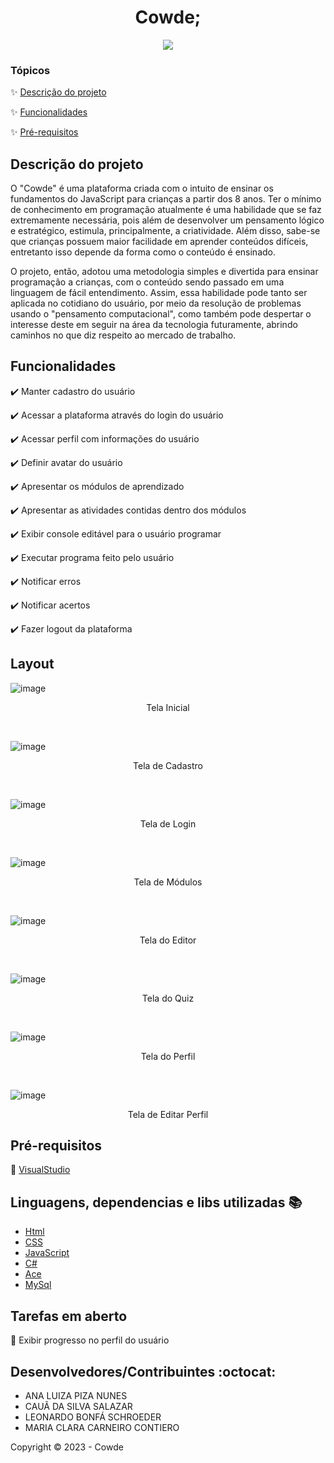 <h1 align="center"> 
    Cowde;
</h1>
<p align="center">
   <img src="http://img.shields.io/static/v1?label=STATUS&message=CONCLUIDO&color=GREEN&style=for-the-badge"/>
</p>

### Tópicos 

✨ [Descrição do projeto](#descrição-do-projeto)

✨ [Funcionalidades](#funcionalidades)

✨ [Pré-requisitos](#pré-requisitos)

## Descrição do projeto 

<p>
  O "Cowde" é uma plataforma criada com o intuito de ensinar os fundamentos do JavaScript para crianças a partir dos 8 anos.  
   Ter o mínimo de conhecimento em programação atualmente é uma habilidade
que se faz extremamente necessária, pois além de desenvolver um pensamento
lógico e estratégico, estimula, principalmente, a criatividade. Além disso, sabe-se
que crianças possuem maior facilidade em aprender conteúdos difíceis, entretanto
    isso depende da forma como o conteúdo é ensinado.
</p>
<p>
  O projeto, então, adotou uma metodologia simples e divertida para ensinar
programação a crianças, com o conteúdo sendo passado em uma linguagem de
fácil entendimento. Assim, essa habilidade pode tanto ser aplicada no cotidiano
do usuário, por meio da resolução de problemas usando o "pensamento
computacional", como também pode despertar o interesse deste em seguir na
área da tecnologia futuramente, abrindo caminhos no que diz respeito ao mercado
de trabalho.
</p>

## Funcionalidades

:heavy_check_mark:  Manter cadastro do usuário

:heavy_check_mark:  Acessar a plataforma através do login do usuário

:heavy_check_mark:  Acessar perfil com informações do usuário

:heavy_check_mark:  Definir avatar do usuário

:heavy_check_mark:  Apresentar os módulos de aprendizado

:heavy_check_mark:  Apresentar as atividades contidas dentro dos módulos

:heavy_check_mark:  Exibir console editável para o usuário programar

:heavy_check_mark:  Executar programa feito pelo usuário

:heavy_check_mark:  Notificar erros

:heavy_check_mark:  Notificar acertos

:heavy_check_mark:  Fazer logout da plataforma

## Layout
![image](https://github.com/ClaraContiero/CowdeTcc/assets/105467344/f531db24-c3fd-4698-a1f2-77ec2f6300ae)
<p align="center">Tela Inicial</p>
<br>

![image](https://github.com/ClaraContiero/CowdeTcc/assets/105467344/9436c004-8bbb-4a4b-80f9-c4a491836049)
<p align="center">Tela de Cadastro</p>
<br>

![image](https://github.com/ClaraContiero/CowdeTcc/assets/105467344/59607064-03cb-44b1-bdf7-5c9ec29899d4)
<p align="center">Tela de Login</p>
<br>

![image](https://github.com/ClaraContiero/CowdeTcc/assets/105467344/1f9bd20a-956f-47c3-b147-846e2762b538)
<p align="center">Tela de Módulos</p>
<br>

![image](https://github.com/ClaraContiero/CowdeTcc/assets/105467344/1cbdb0e4-984d-4a29-a4b5-10b1b5d06465)
<p align="center">Tela do Editor</p>
<br>

![image](https://github.com/ClaraContiero/CowdeTcc/assets/105467344/1785d49f-fb6a-4d1f-801e-4747627d7398)
<p align="center">Tela do Quiz</p>
<br>

![image](https://github.com/ClaraContiero/CowdeTcc/assets/105467344/e3151e87-1d28-4bc4-a006-7fe19492a99c)
<p align="center">Tela do Perfil</p>
<br>

![image](https://github.com/ClaraContiero/CowdeTcc/assets/105467344/01640d7f-97ff-4a9b-8c77-e3da6778e3ec)
<p align="center">Tela de Editar Perfil</p>


## Pré-requisitos

💜 [VisualStudio](https://visualstudio.microsoft.com/pt-br/)

## Linguagens, dependencias e libs utilizadas :books:

- [Html](https://developer.mozilla.org/pt-BR/docs/Web/HTML)
- [CSS](https://developer.mozilla.org/pt-BR/docs/Web/CSS)
- [JavaScript](https://developer.mozilla.org/pt-BR/docs/Web/JavaScript)
- [C#](https://learn.microsoft.com/en-us/dotnet/csharp/)
- [Ace](https://ace.c9.io/)
- [MySql](https://www.mysql.com/)

## Tarefas em aberto

:memo: Exibir progresso no perfil do usuário

## Desenvolvedores/Contribuintes :octocat:

- ANA LUIZA PIZA NUNES
- CAUÃ DA SILVA SALAZAR
- LEONARDO BONFÁ SCHROEDER
- MARIA CLARA CARNEIRO CONTIERO

Copyright :copyright: 2023 - Cowde
